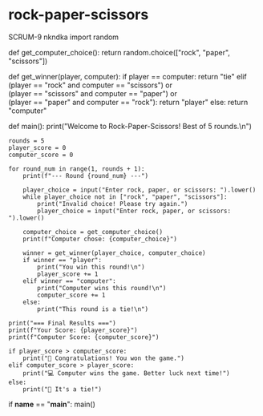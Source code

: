 # rock-paper-scissors
SCRUM-9 nkndka
import random

def get_computer_choice():
    return random.choice(["rock", "paper", "scissors"])

def get_winner(player, computer):
    if player == computer:
        return "tie"
    elif (player == "rock" and computer == "scissors") or \
         (player == "scissors" and computer == "paper") or \
         (player == "paper" and computer == "rock"):
        return "player"
    else:
        return "computer"

def main():
    print("Welcome to Rock-Paper-Scissors! Best of 5 rounds.\n")
    
    rounds = 5
    player_score = 0
    computer_score = 0

    for round_num in range(1, rounds + 1):
        print(f"--- Round {round_num} ---")
        
        player_choice = input("Enter rock, paper, or scissors: ").lower()
        while player_choice not in ["rock", "paper", "scissors"]:
            print("Invalid choice! Please try again.")
            player_choice = input("Enter rock, paper, or scissors: ").lower()
        
        computer_choice = get_computer_choice()
        print(f"Computer chose: {computer_choice}")
        
        winner = get_winner(player_choice, computer_choice)
        if winner == "player":
            print("You win this round!\n")
            player_score += 1
        elif winner == "computer":
            print("Computer wins this round!\n")
            computer_score += 1
        else:
            print("This round is a tie!\n")
    
    print("=== Final Results ===")
    print(f"Your Score: {player_score}")
    print(f"Computer Score: {computer_score}")
    
    if player_score > computer_score:
        print("🎉 Congratulations! You won the game.")
    elif computer_score > player_score:
        print("💻 Computer wins the game. Better luck next time!")
    else:
        print("🤝 It's a tie!")

if __name__ == "__main__":
    main()
